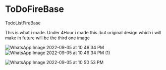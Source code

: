 # ToDoFireBase
TodoListFireBase

This is what i made. Under 4Hour i made this. but original design which i will make in future will be the third one image

![WhatsApp Image 2022-09-05 at 10 49 34 PM](https://user-images.githubusercontent.com/96227545/188497300-af4defce-0fa3-4512-a4cd-bdbf64c07e26.jpeg )
![WhatsApp Image 2022-09-05 at 10 49 34 PM (1)](https://user-images.githubusercontent.com/96227545/188497304-bb069494-cf56-4481-82ff-60ccea4856d4.jpeg )

![WhatsApp Image 2022-09-05 at 10 50 53 PM](https://user-images.githubusercontent.com/96227545/188498071-d67856be-d8ce-40c3-b407-8d75bbc418f9.jpeg)
